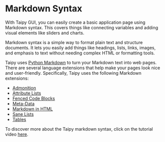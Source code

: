 # Markdown Syntax

With Taipy GUI, you can easily create a basic application page using Markdown syntax. This covers things like connecting variables and adding visual elements like sliders and charts.

Markdown syntax is a simple way to format plain text and structure documents. It lets you easily add things like headings, lists, links, images, and emphasis 
to text without needing complex HTML or formatting tools.

Taipy uses [Python Markdown](https://python-markdown.github.io/) to turn your Markdown text into web pages. There are several language extensions that help make your pages look nice and user-friendly. 
Specifically, Taipy uses the following Markdown extensions: 

- [Admonition](https://python-markdown.github.io/extensions/admonition/) 
- [Attribute Lists](https://python-markdown.github.io/extensions/attr_list/) 
- [Fenced Code Blocks](https://python-markdown.github.io/extensions/fenced_code_blocks/) 
- [Meta-Data](https://python-markdown.github.io/extensions/meta_data/) 
- [Markdown in HTML](https://python-markdown.github.io/extensions/md_in_html/) 
- [Sane Lists](https://python-markdown.github.io/extensions/sane_lists/) 
- [Tables](https://python-markdown.github.io/extensions/tables/)

To discover more about the Taipy markdown syntax, click on the tutorial video [here](https://www.youtube.com/watch?v=OpHAncCb8Zo&t=1s).
